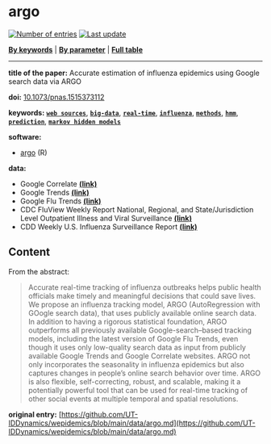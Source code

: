 <!--DO NOT EDIT BY HAND-->
 
#  argo 
 

[![Number of entries](https://img.shields.io/badge/dynamic/json?label=Entries&query=message&url=https%3A%2F%2Fut-iddynamics.github.io%2Fwepidemics%2Finfo%2Fentries.json)](https://github.com/UT-IDDynamics/wepidemics) [![Last update](https://img.shields.io/github/last-commit/UT-IDDynamics/wepidemics)](https://github.com/UT-IDDynamics/wepidemics)

[**By keywords**](../by-keyword.md) \| [**By parameter**](../by-parameter.md) \| [**Full table**](../full-table.md)

---
 
 
**title of the paper:** Accurate estimation of influenza epidemics using Google search data via ARGO
 
**doi:** [10.1073/pnas.1515373112](https://doi.org/10.1073/pnas.1515373112)
 

**keywords:** [**`web sources`**](../by-keyword.md#web-sources), [**`big-data`**](../by-keyword.md#big-data), [**`real-time`**](../by-keyword.md#real-time), [**`influenza`**](../by-keyword.md#influenza), [**`methods`**](../by-keyword.md#methods), [**`hmm`**](../by-keyword.md#hmm), [**`prediction`**](../by-keyword.md#prediction), [**`markov hidden models`**](../by-keyword.md#markov-hidden-models) 

**software:**
 
 - [argo](https://cran.r-project.org/package=argo) (R) 

**data:**
 
 - Google Correlate [**(link)**](http://www.google.com/trends/correlate) 
 - Google Trends [**(link)**](http://www.google.com/trends) 
 - Google Flu Trends [**(link)**](http://www.google.org/flutrends/about) 
 - CDC FluView Weekly Report National, Regional, and State/Jurisdiction Level Outpatient Illness and Viral Surveillance [**(link)**](http://gis.cdc.gov/grasp/fluview/fluportaldashboard.html) 
 - CDD Weekly U.S. Influenza Surveillance Report [**(link)**](https://www.cdc.gov/flu/weekly/) 


## Content



From the abstract: 
> Accurate real-time tracking of influenza outbreaks helps public health officials make timely and meaningful decisions that could save lives. We propose an influenza tracking model, ARGO (AutoRegression with GOogle search data), that uses publicly available online search data. In addition to having a rigorous statistical foundation, ARGO outperforms all previously available Google-search–based tracking models, including the latest version of Google Flu Trends, even though it uses only low-quality search data as input from publicly available Google Trends and Google Correlate websites. ARGO not only incorporates the seasonality in influenza epidemics but also captures changes in people’s online search behavior over time. ARGO is also flexible, self-correcting, robust, and scalable, making it a potentially powerful tool that can be used for real-time tracking of other social events at multiple temporal and spatial resolutions.




 **original entry:**  [https://github.com/UT-IDDynamics/wepidemics/blob/main/data/argo.md](https://github.com/UT-IDDynamics/wepidemics/blob/main/data/argo.md) 
